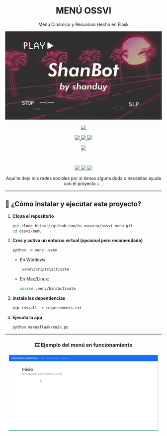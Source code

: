 <h1 align="center">MENÚ OSSVI</h1>
<p align="center">Menú Dinámico y Recursivo Hecho en Flask</p>

<p align="center">
  <img src="assets/ossvi-menu.gif" alt="Menú en acción">
</p>

<p align="center">
  <a href="#"><img src="https://img.shields.io/badge/OSSVI--MENU-222222?style=for-the-badge"></a>
</p>

<p align="center">
  <a href="https://www.python.org/">
    <img src="https://img.shields.io/badge/PYTHON-3776AB?style=for-the-badge&logo=python&logoColor=white">
  </a>
  <a href="https://flask.palletsprojects.com/">
    <img src="https://img.shields.io/badge/FLASK-000000?style=for-the-badge&logo=flask&logoColor=white">
  </a>
  <a href="https://getbootstrap.com/">
    <img src="https://img.shields.io/badge/BOOTSTRAP-7952B3?style=for-the-badge&logo=bootstrap&logoColor=white">
  </a>
</p>

<p align="center">
  <img src="https://img.shields.io/badge/AUTHOR-OSWALDO%20MARTÍNEZ%20VIDAÑA-FFD700?style=for-the-badge">
</p>

<br>

<p align="center">
  <a href="https://www.instagram.com/ossvi_1.0/">
    <img src="https://img.shields.io/badge/INSTAGRAM-E4405F?style=for-the-badge&logo=instagram&logoColor=white">
  </a>
  <a href="https://wa.me/5219221207843">
    <img src="https://img.shields.io/badge/WHATSAPP-25D366?style=for-the-badge&logo=whatsapp&logoColor=white">
  </a>
  <a href="https://github.com/Ossvi1">
    <img src="https://img.shields.io/badge/GITHUB-181717?style=for-the-badge&logo=github&logoColor=white">
  </a>
</p>

<p align="center">Aquí te dejo mis redes sociales por si tienes alguna duda o necesitas ayuda con el proyecto 👆🏻</p>

---

## 🚀 ¿Cómo instalar y ejecutar este proyecto?

1. **Clona el repositorio**
   ```bash
   git clone https://github.com/tu_usuario/ossvi-menu.git
   cd ossvi-menu
   ```

2. **Crea y activa un entorno virtual (opcional pero recomendado)**
   ```bash
   python -m venv .venv
   ```

   - En Windows:
     ```bash
     .venv\Scripts\activate
     ```
   - En Mac/Linux:
     ```bash
     source .venv/bin/activate
     ```

3. **Instala las dependencias**
   ```bash
   pip install -r requirements.txt
   ```

4. **Ejecuta la app**
   ```bash
   python menusflask/main.py
   ```

---

<h3 align="center">🎞️ Ejemplo del menú en funcionamiento</h3>

<p align="center">
  <img src="assets/menu_converted.gif" alt="Menú convertido desde video">
</p>